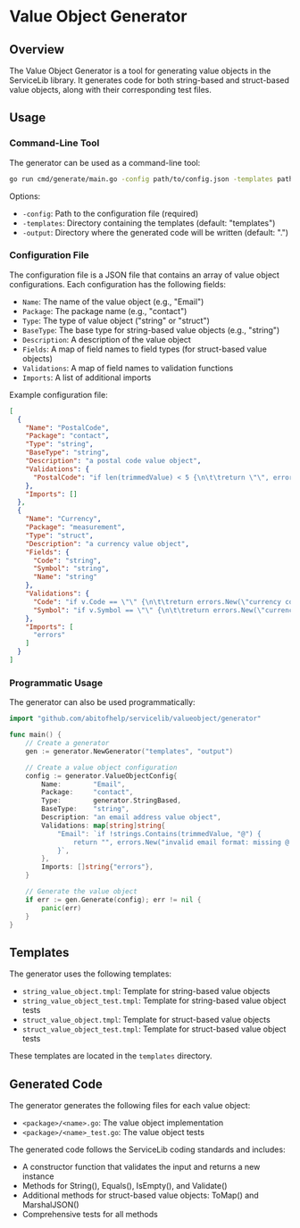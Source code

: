# Value Object Generator

## Overview

The Value Object Generator is a tool for generating value objects in the ServiceLib library. It generates code for both string-based and struct-based value objects, along with their corresponding test files.

## Usage

### Command-Line Tool

The generator can be used as a command-line tool:

```bash
go run cmd/generate/main.go -config path/to/config.json -templates path/to/templates -output path/to/output
```

Options:
- `-config`: Path to the configuration file (required)
- `-templates`: Directory containing the templates (default: "templates")
- `-output`: Directory where the generated code will be written (default: ".")

### Configuration File

The configuration file is a JSON file that contains an array of value object configurations. Each configuration has the following fields:

- `Name`: The name of the value object (e.g., "Email")
- `Package`: The package name (e.g., "contact")
- `Type`: The type of value object ("string" or "struct")
- `BaseType`: The base type for string-based value objects (e.g., "string")
- `Description`: A description of the value object
- `Fields`: A map of field names to field types (for struct-based value objects)
- `Validations`: A map of field names to validation functions
- `Imports`: A list of additional imports

Example configuration file:

```json
[
  {
    "Name": "PostalCode",
    "Package": "contact",
    "Type": "string",
    "BaseType": "string",
    "Description": "a postal code value object",
    "Validations": {
      "PostalCode": "if len(trimmedValue) < 5 {\n\t\treturn \"\", errors.New(\"postal code is too short\")\n\t}\n\n\tif len(trimmedValue) > 10 {\n\t\treturn \"\", errors.New(\"postal code is too long\")\n\t}"
    },
    "Imports": []
  },
  {
    "Name": "Currency",
    "Package": "measurement",
    "Type": "struct",
    "Description": "a currency value object",
    "Fields": {
      "Code": "string",
      "Symbol": "string",
      "Name": "string"
    },
    "Validations": {
      "Code": "if v.Code == \"\" {\n\t\treturn errors.New(\"currency code cannot be empty\")\n\t}\n\n\tif len(v.Code) != 3 {\n\t\treturn errors.New(\"currency code must be 3 characters\")\n\t}",
      "Symbol": "if v.Symbol == \"\" {\n\t\treturn errors.New(\"currency symbol cannot be empty\")\n\t}"
    },
    "Imports": [
      "errors"
    ]
  }
]
```

### Programmatic Usage

The generator can also be used programmatically:

```go
import "github.com/abitofhelp/servicelib/valueobject/generator"

func main() {
    // Create a generator
    gen := generator.NewGenerator("templates", "output")

    // Create a value object configuration
    config := generator.ValueObjectConfig{
        Name:        "Email",
        Package:     "contact",
        Type:        generator.StringBased,
        BaseType:    "string",
        Description: "an email address value object",
        Validations: map[string]string{
            "Email": `if !strings.Contains(trimmedValue, "@") {
                return "", errors.New("invalid email format: missing @ symbol")
            }`,
        },
        Imports: []string{"errors"},
    }

    // Generate the value object
    if err := gen.Generate(config); err != nil {
        panic(err)
    }
}
```

## Templates

The generator uses the following templates:

- `string_value_object.tmpl`: Template for string-based value objects
- `string_value_object_test.tmpl`: Template for string-based value object tests
- `struct_value_object.tmpl`: Template for struct-based value objects
- `struct_value_object_test.tmpl`: Template for struct-based value object tests

These templates are located in the `templates` directory.

## Generated Code

The generator generates the following files for each value object:

- `<package>/<name>.go`: The value object implementation
- `<package>/<name>_test.go`: The value object tests

The generated code follows the ServiceLib coding standards and includes:

- A constructor function that validates the input and returns a new instance
- Methods for String(), Equals(), IsEmpty(), and Validate()
- Additional methods for struct-based value objects: ToMap() and MarshalJSON()
- Comprehensive tests for all methods